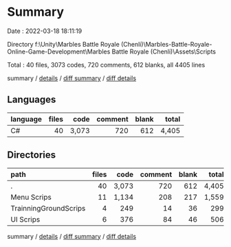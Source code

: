 # Summary

Date : 2022-03-18 18:11:19

Directory f:\Unity\Marbles Battle Royale (Chenli)\Marbles-Battle-Royale-Online-Game-Development\Marbles Battle Royale (Chenli)\Assets\Scripts

Total : 40 files,  3073 codes, 720 comments, 612 blanks, all 4405 lines

summary / [details](details.md) / [diff summary](diff.md) / [diff details](diff-details.md)

## Languages
| language | files | code | comment | blank | total |
| :--- | ---: | ---: | ---: | ---: | ---: |
| C# | 40 | 3,073 | 720 | 612 | 4,405 |

## Directories
| path | files | code | comment | blank | total |
| :--- | ---: | ---: | ---: | ---: | ---: |
| . | 40 | 3,073 | 720 | 612 | 4,405 |
| Menu Scrips | 11 | 1,134 | 208 | 217 | 1,559 |
| TrainningGroundScrips | 4 | 249 | 14 | 36 | 299 |
| UI Scrips | 6 | 376 | 84 | 46 | 506 |

summary / [details](details.md) / [diff summary](diff.md) / [diff details](diff-details.md)